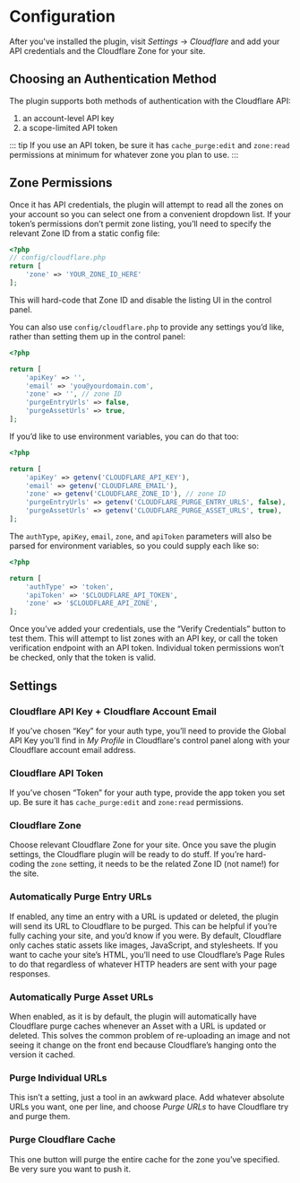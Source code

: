 # Configuration

After you've installed the plugin, visit _Settings_ → _Cloudflare_ and add your API credentials and the Cloudflare Zone for your site.

## Choosing an Authentication Method

The plugin supports both methods of authentication with the Cloudflare API:

1. an account-level API key
2. a scope-limited API token

::: tip
If you use an API token, be sure it has `cache_purge:edit` and `zone:read` permissions at minimum for whatever zone you plan to use.
:::

## Zone Permissions

Once it has API credentials, the plugin will attempt to read all the zones on your account so you can select one from a convenient dropdown list. If your token’s permissions don’t permit zone listing, you’ll need to specify the relevant Zone ID from a static config file:

```php
<?php
// config/cloudflare.php
return [
    'zone' => 'YOUR_ZONE_ID_HERE'
];
```

This will hard-code that Zone ID and disable the listing UI in the control panel.

You can also use `config/cloudflare.php` to provide any settings you’d like, rather than setting them up in the control panel:

```php
<?php

return [
    'apiKey' => '',
    'email' => 'you@yourdomain.com',
    'zone' => '', // zone ID
    'purgeEntryUrls' => false,
    'purgeAssetUrls' => true,
];
```

If you’d like to use environment variables, you can do that too:

```php
<?php

return [
    'apiKey' => getenv('CLOUDFLARE_API_KEY'),
    'email' => getenv('CLOUDFLARE_EMAIL'),
    'zone' => getenv('CLOUDFLARE_ZONE_ID'), // zone ID
    'purgeEntryUrls' => getenv('CLOUDFLARE_PURGE_ENTRY_URLS', false),
    'purgeAssetUrls' => getenv('CLOUDFLARE_PURGE_ASSET_URLS', true),
];
```

The `authType`, `apiKey`, `email`, `zone`, and `apiToken` parameters will also be parsed for environment variables, so you could supply each like so:

```php
<?php

return [
    'authType' => 'token',
    'apiToken' => '$CLOUDFLARE_API_TOKEN',
    'zone' => '$CLOUDFLARE_API_ZONE',
];
```

Once you’ve added your credentials, use the “Verify Credentials” button to test them. This will attempt to list zones with an API key, or call the token verification endpoint with an API token. Individual token permissions won’t be checked, only that the token is valid.

## Settings

### Cloudflare API Key + Cloudflare Account Email

If you’ve chosen “Key” for your auth type, you’ll need to provide the Global API Key you’ll find in _My Profile_ in Cloudflare's control panel along with your Cloudflare account email address.

### Cloudflare API Token

If you’ve chosen “Token” for your auth type, provide the app token you set up. Be sure it has `cache_purge:edit` and `zone:read` permissions.

### Cloudflare Zone

Choose relevant Cloudflare Zone for your site. Once you save the plugin settings, the Cloudflare plugin will be ready to do stuff. If you’re hard-coding the `zone` setting, it needs to be the related Zone ID (not name!) for the site.

### Automatically Purge Entry URLs

If enabled, any time an entry with a URL is updated or deleted, the plugin will send its URL to Cloudflare to be purged. This can be helpful if you’re fully caching your site, and you’d know if you were. By default, Cloudflare only caches static assets like images, JavaScript, and stylesheets. If you want to cache your site’s HTML, you’ll need to use Cloudflare’s Page Rules to do that regardless of whatever HTTP headers are sent with your page responses.

### Automatically Purge Asset URLs

When enabled, as it is by default, the plugin will automatically have Cloudflare purge caches whenever an Asset with a URL is updated or deleted. This solves the common problem of re-uploading an image and not seeing it change on the front end because Cloudflare’s hanging onto the version it cached.

### Purge Individual URLs

This isn’t a setting, just a tool in an awkward place. Add whatever absolute URLs you want, one per line, and choose _Purge URLs_ to have Cloudflare try and purge them.

### Purge Cloudflare Cache

This one button will purge the entire cache for the zone you’ve specified. Be very sure you want to push it.
